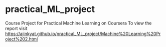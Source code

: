 # practical_ML_project
Course Project for Practical Machine Learning on Coursera
To view the report visit https://ajinkyat.github.io/practical_ML_project/Machine%20Learning%20Project%202.html
